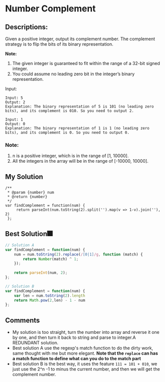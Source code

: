 # Number Complement

## Descriptions: 
Given a positive integer, output its complement number. The complement strategy is to flip the bits of its binary representation.

**Note:**

1.	The given integer is guaranteed to fit within the range of a 32-bit signed integer.
2.	You could assume no leading zero bit in the integer’s binary representation.


Input:
``` 
Input: 5
Output: 2
Explanation: The binary representation of 5 is 101 (no leading zero bits), and its complement is 010. So you need to output 2.

Input: 1
Output: 0
Explanation: The binary representation of 1 is 1 (no leading zero bits), and its complement is 0. So you need to output 0.

```

### Note: 
1.	n is a positive integer, which is in the range of [1, 10000].
2.	All the integers in the array will be in the range of [-10000, 10000].




## My Solution
```
/**
 * @param {number} num
 * @return {number}
 */
var findComplement = function(num) {
     return parseInt(num.toString(2).split('').map(v => 1-v).join(''), 2)
 };
```

## Best Solution🎆
```javascript
// Solution A
var findComplement = function(num) {
    num = num.toString(2).replace(/[0|1]/g, function (match) {
        return Number(match) ^ 1;
    });
    
    return parseInt(num, 2);
};

// Solution B
var findComplement = function(num) {
    var len = num.toString(2).length
    return Math.pow(2,len) - 1 - num
};

```

## Comments
- My solution is too straight, turn the number into array and reverse it one by one, and then turn it back to string and parse to integer.A REDUNDANT solution.
- Best solution A use the regexp's match function to do the dirty work, same thought with me but more elegant.
	**Note that the `replace` can has a match function to define what can you do to the match part**
- Best solution B is the best way, it uses the feature `111 = 101 + 010`, we just use the 2^n -1 to minus the current number, and then we will get the complement number.






